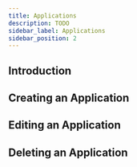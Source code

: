 ```yaml
---
title: Applications
description: TODO
sidebar_label: Applications
sidebar_position: 2
---
```


## Introduction

## Creating an Application

## Editing an Application

## Deleting an Application